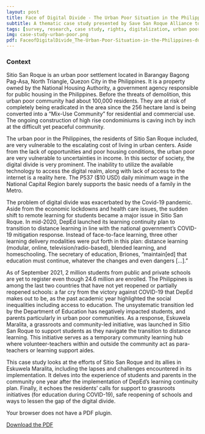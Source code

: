 ```yaml
---
layout: post
title: Face of Digital Divide - The Urban Poor Situation in the Philippines during the Covid-19 pandemic
subtitle: A thematic case study presented by Save San Roque Alliance together with the Computer Professionals' Union and World Association for Christian Communication
tags: [survey, research, case study, rights, digitalization, urban poor,  education, digital equity, COVID19]
img: case-study-urban-poor.png
pdf: FaceofDigitalDivide_The-Urban-Poor-Situation-in-the-Philippines-during-the-Covid-19-pandemic.pdf
---
```


### Context

Sitio San Roque is an urban poor settlement located in Barangay Bagong Pag-Asa, North Triangle, Quezon City in the Philippines. It is a property owned by the National Housing Authority, a government agency responsible for public housing in the Philippines. Before the threats of demolition, this urban poor community had about 100,000 residents. They are at risk of completely being eradicated in the area since the 256 hectare land is being converted into a “Mix-Use Community” for residential and commercial use. The ongoing construction of high rise condominiums is caving inch by inch at the difficult yet peaceful community.

<!--more-->

The urban poor in the Philippines, the residents of Sitio San Roque included, are very vulnerable to the escalating cost of living in urban centers. Aside from the lack of opportunities and poor housing conditions, the urban poor are very vulnerable to uncertainties in income. In this sector of society, the digital divide is very prominent. The inability to utilize the available technology to access the digital realm, along with lack of access to the internet is a reality here. The P537 ($10 USD) daily minimum wage in the National Capital Region barely supports the basic needs of a family in the Metro.

The problem of digital divide was exacerbated by the Covid-19 pandemic. Aside from the economic lockdowns and health care issues, the sudden shift to remote learning for students became a major issue in Sitio San Roque. In mid-2020, DepEd launched its learning continuity plan to transition to distance learning in line with the national government’s COVID-19 mitigation response. Instead of face-to-face learning, three other learning delivery modalities were put forth in this plan: distance learning (modular, online, television/radio-based), blended learning, and homeschooling. The secretary of education, Briones, “maintain[ed] that education must continue, whatever the changes and even dangers […].”

As of September 2021, 2 million students from public and private schools are yet to register even though 24.6 million are enrolled. The Philippines is among the last two countries that have not yet reopened or partially reopened schools: a far cry from the victory against COVID-19 that DepEd makes out to be, as the past academic year highlighted the social inequalities including access to education. The unsystematic transition led by the Department of Education has negatively impacted students, and parents particularly in urban poor communities. As a response, Eskuwela Maralita, a grassroots and community-led initiative, was launched in Sitio San Roque to support students as they navigate the transition to distance learning. This initiative serves as a temporary community learning hub where volunteer-teachers within and outside the community act as para-teachers or learning support aides.

This case study looks at the efforts of Sitio San Roque and its allies in Eskuwela Maralita, including the lapses and challenges encountered in its implementation. It delves into the experience of students and parents in the community one year after the implementation of DepEd’s learning continuity plan. Finally, it echoes the residents’ calls for support to grassroots initiatives (for education during COVID-19), safe reopening of schools and ways to lessen the gap of the digital divide.

<object id="pdf-viewer" data="/assets/pdf/{{ page.pdf }}" type='application/pdf'>
  <div class="content action">
    <p>Your browser does not have a PDF plugin.</p>
    <p><a href="/assets/pdf/{{ page.pdf }}" download>Download the PDF</a></p>
  </div>
</object>

